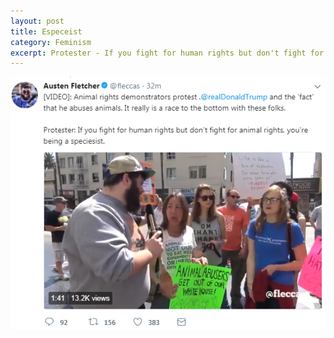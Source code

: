 ```yaml
---
layout: post
title: Especeist
category: Feminism
excerpt: Protester - If you fight for human rights but don't fight for animal rights, you're being a speciesist.
---
```

<img src="/images/Feminism/Especeist.PNG" />
